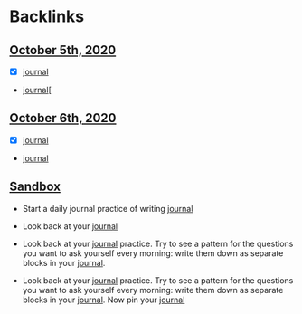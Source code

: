 
# Backlinks
## [October 5th, 2020](<October 5th, 2020.md>)
- [x] [journal](<journal.md>)

- [journal](<journal.md>)[

## [October 6th, 2020](<October 6th, 2020.md>)
- [x] [journal](<journal.md>)

- [journal](<journal.md>)

## [Sandbox](<Sandbox.md>)
- Start a daily journal practice of writing [journal](<journal.md>)

- Look back at your [journal](<journal.md>)

- Look back at your [journal](<journal.md>) practice. Try to see a pattern for the questions you want to ask yourself every morning: write them down as separate blocks in your [journal](<journal.md>).

- Look back at your [journal](<journal.md>) practice. Try to see a pattern for the questions you want to ask yourself every morning: write them down as separate blocks in your [journal](<journal.md>). Now pin your [journal](<journal.md>)

